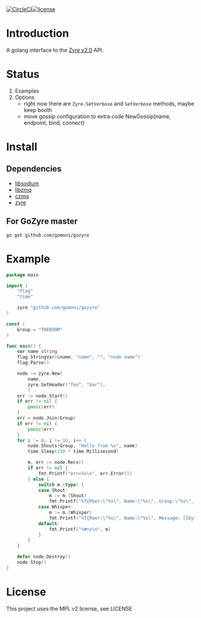 [![CircleCI](https://circleci.com/gh/gomoni/gozyre.svg?style=svg)](https://circleci.com/gh/gomoni/gozyre)[![license](https://img.shields.io/badge/license-MPL-2.0.svg?style=flat)](https://raw.githubusercontent.com/gomoni/gozyre/master/LICENSE)

# Introduction
A golang interface to the [Zyre v2.0](http://github.com/zeromq/zyre) API.

# Status

1. Examples
2. Options
    - right now there are `Zyre.SetVerbose` and `SetVerbose` methods, maybe keep booth
    - move gossip configuration to extra code
      NewGossip(name, endpoint, bind, connect)

# Install
## Dependencies
* [libsodium](https://github.com/jedisct1/libsodium)
* [libzmq](https://github.com/zeromq/libzmq)
* [czmq](https://github.com/zeromq/czmq)
* [zyre](https://github.com/zeromq/zyre)

## For GoZyre master
```
go get github.com/gomoni/gozyre
```

# Example
```go
package main

import (
	"flag"
	"time"

	zyre "github.com/gomoni/gozyre"
)

const (
	Group = "THEROOM"
)

func main() {
	var name string
	flag.StringVar(&name, "name", "", "node name")
	flag.Parse()

	node := zyre.New(
        name,
        zyre.SetHeader("foo", "bar"),
        )
	err := node.Start()
	if err != nil {
		panic(err)
	}
	err = node.Join(Group)
	if err != nil {
		panic(err)
	}
	for i := 0; i != 10; i++ {
		node.Shouts(Group, "Hello from %s", name)
		time.Sleep(250 * time.Millisecond)

		m, err := node.Recv()
		if err != nil {
			fmt.Printf("err=%s\n", err.Error())
		} else {
			switch m.(type) {
			case Shout:
				m := m.(Shout)
				fmt.Printf("%T{Peer:\"%s\", Name:\"%s\", Group:\"%s\", Message: []byte{\"%s\"}}\n", m, m.Peer, m.Name, m.Group, string(m.Message[0]))
			case Whisper:
				m := m.(Whisper)
				fmt.Printf("%T{Peer:\"%s\", Name:\"%s\", Message: []byte{\"%s\"}}\n", m, m.Peer, m.Name, string(m.Message[0]))
			default:
				fmt.Printf("%#+v\n", m)
			}
		}
	}

	defer node.Destroy()
	node.Stop()
}
```

# License
This project uses the MPL v2 license, see LICENSE
